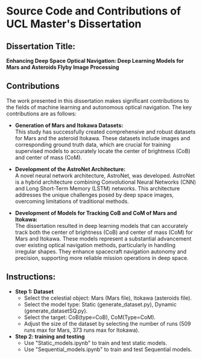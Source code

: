 # Source Code and Contributions of UCL Master's Dissertation

## Dissertation Title:
**Enhancing Deep Space Optical Navigation: Deep Learning Models for Mars and Asteroids Flyby Image Processing**

## Contributions

The work presented in this dissertation makes significant contributions to the fields of machine learning and autonomous optical navigation. The key contributions are as follows:

- **Generation of Mars and Itokawa Datasets:**  
  This study has successfully created comprehensive and robust datasets for Mars and the asteroid Itokawa. These datasets include images and corresponding ground truth data, which are crucial for training supervised models to accurately locate the center of brightness (CoB) and center of mass (CoM).

- **Development of the AstroNet Architecture:**  
  A novel neural network architecture, AstroNet, was developed. AstroNet is a hybrid architecture combining Convolutional Neural Networks (CNN) and Long Short-Term Memory (LSTM) networks. This architecture addresses the unique challenges posed by deep space images, overcoming limitations of traditional methods.

- **Development of Models for Tracking CoB and CoM of Mars and Itokawa:**  
  The dissertation resulted in deep learning models that can accurately track both the center of brightness (CoB) and center of mass (CoM) for Mars and Itokawa. These models represent a substantial advancement over existing optical navigation methods, particularly in handling irregular shapes. They enhance spacecraft navigation autonomy and precision, supporting more reliable mission operations in deep space.

## Instructions:

- **Step 1: Dataset**
  - Select the celestial object: Mars (Mars file), Itokawa (asteroids file).
  - Select the model type: Static (generate_dataset.py), Dynamic (generate_datasetSQ.py). 
  - Select the target: CoB(type=CoB), CoM(Type=CoM).
  - Adjust the size of the dataset by selecting the number of runs (509 runs max for Mars, 373 runs max for Itokawa).
- **Step 2: training and testing**
  - Use "Static_models.ipynb" to train and test static models.
  - Use "Sequential_models.ipynb" to train and test Sequential models.
